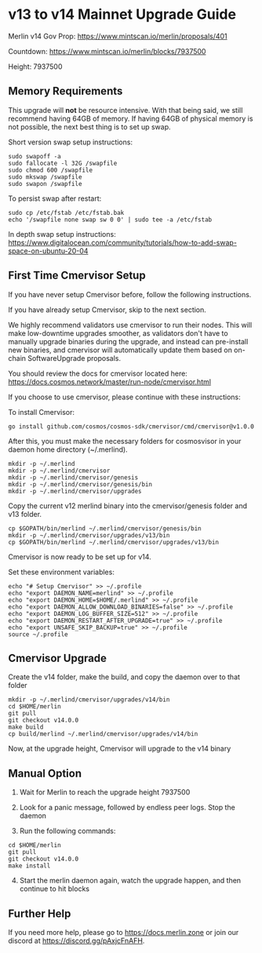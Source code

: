 # v13 to v14 Mainnet Upgrade Guide

Merlin v14 Gov Prop: <https://www.mintscan.io/merlin/proposals/401>

Countdown: <https://www.mintscan.io/merlin/blocks/7937500>

Height: 7937500

## Memory Requirements

This upgrade will **not** be resource intensive. With that being said, we still recommend having 64GB of memory. If having 64GB of physical memory is not possible, the next best thing is to set up swap.

Short version swap setup instructions:

``` {.sh}
sudo swapoff -a
sudo fallocate -l 32G /swapfile
sudo chmod 600 /swapfile
sudo mkswap /swapfile
sudo swapon /swapfile
```

To persist swap after restart:

``` {.sh}
sudo cp /etc/fstab /etc/fstab.bak
echo '/swapfile none swap sw 0 0' | sudo tee -a /etc/fstab
```

In depth swap setup instructions:
<https://www.digitalocean.com/community/tutorials/how-to-add-swap-space-on-ubuntu-20-04>

## First Time Cmervisor Setup

If you have never setup Cmervisor before, follow the following instructions.

If you have already setup Cmervisor, skip to the next section.

We highly recommend validators use cmervisor to run their nodes. This
will make low-downtime upgrades smoother, as validators don't have to
manually upgrade binaries during the upgrade, and instead can
pre-install new binaries, and cmervisor will automatically update them
based on on-chain SoftwareUpgrade proposals.

You should review the docs for cmervisor located here:
<https://docs.cosmos.network/master/run-node/cmervisor.html>

If you choose to use cmervisor, please continue with these
instructions:

To install Cmervisor:

``` {.sh}
go install github.com/cosmos/cosmos-sdk/cmervisor/cmd/cmervisor@v1.0.0
```

After this, you must make the necessary folders for cosmosvisor in your
daemon home directory (\~/.merlind).

``` {.sh}
mkdir -p ~/.merlind
mkdir -p ~/.merlind/cmervisor
mkdir -p ~/.merlind/cmervisor/genesis
mkdir -p ~/.merlind/cmervisor/genesis/bin
mkdir -p ~/.merlind/cmervisor/upgrades
```

Copy the current v12 merlind binary into the
cmervisor/genesis folder and v13 folder.

```{.sh}
cp $GOPATH/bin/merlind ~/.merlind/cmervisor/genesis/bin
mkdir -p ~/.merlind/cmervisor/upgrades/v13/bin
cp $GOPATH/bin/merlind ~/.merlind/cmervisor/upgrades/v13/bin
```

Cmervisor is now ready to be set up for v14.

Set these environment variables:

```{.sh}
echo "# Setup Cmervisor" >> ~/.profile
echo "export DAEMON_NAME=merlind" >> ~/.profile
echo "export DAEMON_HOME=$HOME/.merlind" >> ~/.profile
echo "export DAEMON_ALLOW_DOWNLOAD_BINARIES=false" >> ~/.profile
echo "export DAEMON_LOG_BUFFER_SIZE=512" >> ~/.profile
echo "export DAEMON_RESTART_AFTER_UPGRADE=true" >> ~/.profile
echo "export UNSAFE_SKIP_BACKUP=true" >> ~/.profile
source ~/.profile
```

## Cmervisor Upgrade

Create the v14 folder, make the build, and copy the daemon over to that folder

```{.sh}
mkdir -p ~/.merlind/cmervisor/upgrades/v14/bin
cd $HOME/merlin
git pull
git checkout v14.0.0
make build
cp build/merlind ~/.merlind/cmervisor/upgrades/v14/bin
```

Now, at the upgrade height, Cmervisor will upgrade to the v14 binary

## Manual Option

1. Wait for Merlin to reach the upgrade height 7937500

2. Look for a panic message, followed by endless peer logs. Stop the daemon

3. Run the following commands:

```{.sh}
cd $HOME/merlin
git pull
git checkout v14.0.0
make install
```

4. Start the merlin daemon again, watch the upgrade happen, and then continue to hit blocks

## Further Help

If you need more help, please go to <https://docs.merlin.zone> or join
our discord at <https://discord.gg/pAxjcFnAFH>.
